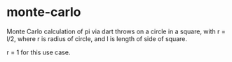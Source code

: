 # monte-carlo

Monte Carlo calculation of pi via dart throws on a circle in a square, with r = l/2, where r is radius of circle, and l is length of side of square.

r = 1 for this use case.

